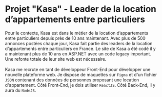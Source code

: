 # Projet "Kasa" - Leader de la location d’appartements entre particuliers

Pour le contexte, Kasa est dans le métier de la location d’appartements entre particuliers depuis près de 10 ans maintenant. Avec plus de 500 annonces postées chaque jour, Kasa fait partie des leaders de la location d’appartements entre particuliers en France. Le site de Kasa a été codé il y a maintenant plus de 10 ans en ASP.NET avec un code legacy important. Une refonte totale de leur site web est nécessaire.
<br>
<br>
Kasa me recrute en tant de développeur Front-End pour développer une nouvelle plateforme web. Je dispose de maquettes sur `Figma` et d'un fichier `JSON` contenant des données de personnes proposant une location d'appartement. Côté Front-End, je dois utiliser `ReactJS`. Côté Back-End, il y aura du `NodeJS`.
